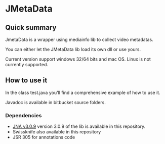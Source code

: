 # JMetaData #

## Quick summary ##

JmetaData is a wrapper using mediainfo lib to collect video metadatas. 

You can either let the JMetaData lib load its own dll or use yours.

Current version support windows 32/64 bits and mac OS. Linux is not currently supported.

## How to use it ##

In the class test.java you'll find a comprehensive example of how to use it.

Javadoc is available in bitbucket source folders.

### Dependencies ###

* [JNA v3.0.9](https://github.com/twall/jna)
version 3.0.9 of the lib is available in this repository. 
* Swissknife also available in this repository
* JSR 305 for annotations code